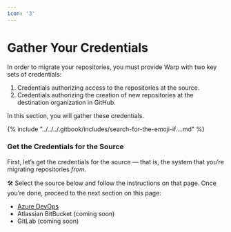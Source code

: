 ```yaml
---
icon: '3'
---
```


# Gather Your Credentials

In order to migrate your repositories, you must provide Warp with two key sets of credentials:

1. Credentials authorizing access to the repositories at the source.
2. Credentials authorizing the creation of new repositories at the destination organization in GitHub.

In this section, you will gather these credentials.

{% include "../../../.gitbook/includes/search-for-the-emoji-if....md" %}

### Get the Credentials for the Source

First, let’s get the credentials for the source — that is, the system that you’re migrating repositories _from_.

🛠️ Select the source below and follow the instructions on that page. Once you’re done, proceed to the next section on this page:

* [Azure DevOps](get-your-azure-devops-credentials.md)
* Atlassian BitBucket (coming soon)
* GitLab (coming soon)
